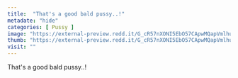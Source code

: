 ```yaml
---
title:  "That's a good bald pussy..!"
metadate: "hide"
categories: [ Pussy ]
image: "https://external-preview.redd.it/G_cR57nXONI5EbO57CApwMQapVmlhuD-vv49-43Lhpo.jpg?auto=webp&s=39bf7343eb8e24708af98eccfc58feea49c6d1e8"
thumb: "https://external-preview.redd.it/G_cR57nXONI5EbO57CApwMQapVmlhuD-vv49-43Lhpo.jpg?width=640&crop=smart&auto=webp&s=1f6108fd892017c92d228836d08d404d94a77bd8"
visit: ""
---
```

That's a good bald pussy..!
